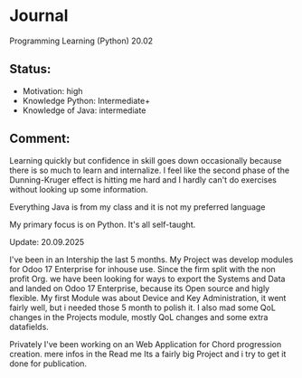 # Journal
Programming Learning (Python) 20.02 
## Status:
- Motivation: high
- Knowledge Python: Intermediate+
- Knowledge of Java: intermediate

## Comment:
Learning quickly but confidence in skill goes down occasionally because there is so much to learn and internalize.
I feel like the second phase of the Dunning-Kruger effect is hitting me hard and I hardly can't do exercises without looking up some information.

Everything Java is from my class and it is not my preferred language

My primary focus is on Python.
It's all self-taught.

Update: 20.09.2025

I've been in an Intership the last 5 months.
My Project was develop modules for Odoo 17 Enterprise for inhouse use.
Since the firm split with the non profit Org. we have been looking for ways to export the Systems and Data and landed on Odoo 17 Enterprise, because its Open source and higly flexible.
My first Module was about Device and Key Administration, it went fairly well, but i needed those 5 month to polish it.
I also mad some QoL changes in the Projects module, mostly QoL changes and some extra datafields.

Privately I've been working on an Web Application for Chord progression creation.
mere infos in the Read me
Its a fairly big Project and i try to get it done for publication.
